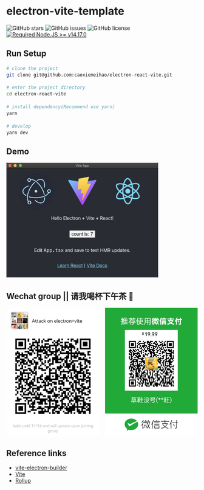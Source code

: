 # electron-vite-template

![GitHub stars](https://img.shields.io/github/stars/caoxiemeihao/electron-react-vite?color=fa6470&style=flat)
![GitHub issues](https://img.shields.io/github/issues/caoxiemeihao/electron-react-vite?color=d8b22d&style=flat)
![GitHub license](https://img.shields.io/github/license/caoxiemeihao/electron-react-vite?style=flat)
[![Required Node.JS >= v14.17.0](https://img.shields.io/static/v1?label=node&message=%3E=14.17.0&logo=node.js&color=3f893e&style=flat)](https://nodejs.org/about/releases)

## Run Setup

  ```bash
  # clone the project
  git clone git@github.com:caoxiemeihao/electron-react-vite.git

  # enter the project directory
  cd electron-react-vite

  # install dependency(Recommend use yarn)
  yarn

  # develop
  yarn dev
  ```

## Demo

<img width="400px" src="https://raw.githubusercontent.com/caoxiemeihao/blog/main/electron-react-vite/main-win.png" />

## Wechat group || 请我喝杯下午茶 🥳

<div style="display:flex;">
  <img width="244px" src="https://raw.githubusercontent.com/caoxiemeihao/blog/main/assets/wechat/group/qrcode.jpg" />
  &nbsp;&nbsp;&nbsp;&nbsp;
  <img width="244px" src="https://raw.githubusercontent.com/caoxiemeihao/blog/main/assets/wechat/%24qrcode/%2419.99.png" />
</div>

## Reference links
- [vite-electron-builder](https://github.com/cawa-93/vite-electron-builder)
- [Vite](https://vitejs.dev)
- [Rollup](https://rollupjs.org)
